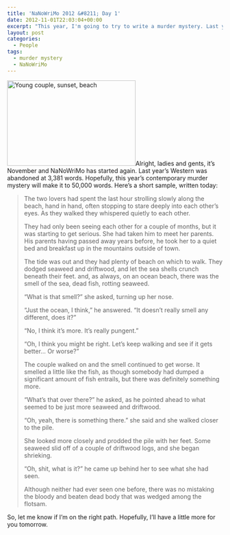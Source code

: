 ```yaml
---
title: 'NaNoWriMo 2012 &#8211; Day 1'
date: 2012-11-01T22:03:04+00:00
excerpt: "This year, I'm going to try to write a murder mystery. Last year's western barely even got off the ground."
layout: post
categories:
  - People
tags:
  - murder mystery
  - NaNoWriMo
---
```


<img class="size-medium wp-image-3427 alignleft" title="young_couple_sunset_beach" src="https://cdn.craigmcn.ca/img/young_couple_sunset_beach-300x199.jpg" alt="Young couple, sunset,  beach" width="300" height="199" srcset="https://cdn.craigmcn.ca/img/young_couple_sunset_beach-300x199.jpg 300w, https://cdn.craigmcn.ca/img/young_couple_sunset_beach.jpg 365w" sizes="(max-width: 300px) 100vw, 300px" />Alright, ladies and gents, it&#8217;s November and NaNoWriMo has started again. Last year&#8217;s Western was abandoned at 3,381 words. Hopefully, this year&#8217;s contemporary murder mystery will make it to 50,000 words. Here&#8217;s a short sample, written today:

> The two lovers had spent the last hour strolling slowly along the beach, hand in hand, often stopping to stare deeply into each other’s eyes. As they walked they whispered quietly to each other.
>
> They had only been seeing each other for a couple of months, but it was starting to get serious. She had taken him to meet her parents. His parents having passed away years before, he took her to a quiet bed and breakfast up in the mountains outside of town.
>
> The tide was out and they had plenty of beach on which to walk. They dodged seaweed and driftwood, and let the sea shells crunch beneath their feet. and, as always, on an ocean beach, there was the smell of the sea, dead fish, rotting seaweed.
>
> “What is that smell?” she asked, turning up her nose.
>
> “Just the ocean, I think,” he answered. “It doesn’t really smell any different, does it?”
>
> “No, I think it’s more. It’s really pungent.”
>
> “Oh, I think you might be right. Let’s keep walking and see if it gets better… Or worse?”
>
> The couple walked on and the smell continued to get worse. It smelled a little like the fish, as though somebody had dumped a significant amount of fish entrails, but there was definitely something more.
>
> “What’s that over there?” he asked, as he pointed ahead to what seemed to be just more seaweed and driftwood.
>
> “Oh, yeah, there is something there.” she said and she walked closer to the pile.
>
> She looked more closely and prodded the pile with her feet. Some seaweed slid off of a couple of driftwood logs, and she began shrieking.
>
> “Oh, shit, what is it?” he came up behind her to see what she had seen.
>
> Although neither had ever seen one before, there was no mistaking the bloody and beaten dead body that was wedged among the flotsam.

So, let me know if I&#8217;m on the right path. Hopefully, I&#8217;ll have a little more for you tomorrow.
